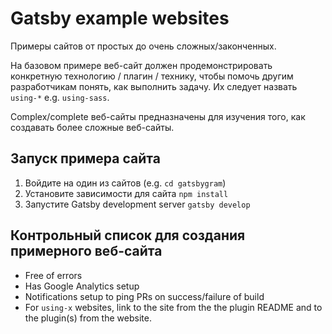 # Gatsby example websites

Примеры сайтов от простых до очень сложных/законченных.

На базовом примере веб-сайт должен продемонстрировать конкретную технологию / плагин / технику, чтобы помочь другим разработчикам понять, как выполнить задачу. Их следует назвать `using-*` e.g. `using-sass`.

Complex/complete веб-сайты предназначены для изучения того, как создавать более сложные веб-сайты.

## Запуск примера сайта

1. Войдите на один из сайтов (e.g. `cd gatsbygram`)
2. Установите зависимости для сайта `npm install`
3. Запустите Gatsby development server `gatsby develop`

## Контрольный список для создания примерного веб-сайта

* Free of errors
* Has Google Analytics setup
* Notifications setup to ping PRs on success/failure of build
* For `using-x` websites, link to the site from the the plugin README and to the
  plugin(s) from the website.
